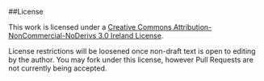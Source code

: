 ##License

This work is licensed under a [Creative Commons Attribution-NonCommercial-NoDerivs 3.0 Ireland License](http://creativecommons.org/licenses/by-nc-nd/3.0/ie/deed.en).

License restrictions will be loosened once non-draft text is open to editing by the author. You may fork under this license, however Pull Requests are not currently being accepted.